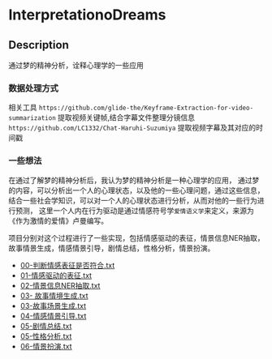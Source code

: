 # InterpretationoDreams

## Description
通过梦的精神分析，诠释心理学的一些应用


### 数据处理方式
相关工具
`https://github.com/glide-the/Keyframe-Extraction-for-video-summarization` 提取视频关键帧,结合字幕文件整理分镜信息
`https://github.com/LC1332/Chat-Haruhi-Suzumiya` 提取视频字幕及其对应的时间戳

### 一些想法
在通过了解梦的精神分析后，我认为梦的精神分析是一种心理学的应用，
通过梦的内容，可以分析出一个人的心理状态，以及他的一些心理问题，通过这些信息，
结合一些社会学知识，可以对一个人的心理状态进行分析，从而对他的一些行为进行预测，
这里一个人内在行为驱动是通过情感符号学`爱情语义学`来定义，来源为《作为激情的爱情》卢曼编写。

项目分别对这个过程进行了一些实现，包括情感驱动的表征，情景信息NER抽取，故事情景生成，情感情景引导，剧情总结，性格分析，情景扮演。
- [00-判断情感表征是否符合.txt](%E6%A2%A6%E4%B8%8E%E5%88%9B%E9%80%A0%E6%80%A7%E5%88%86%E6%9E%90%2F%E8%99%9A%E6%8B%9F%E7%BD%91%E5%8F%8B%2F%E8%A1%8C%E4%B8%BA%E9%A9%B1%E5%8A%A8%2F00-%E5%88%A4%E6%96%AD%E6%83%85%E6%84%9F%E8%A1%A8%E5%BE%81%E6%98%AF%E5%90%A6%E7%AC%A6%E5%90%88.txt)
- [01-情感驱动的表征.txt](%E6%A2%A6%E4%B8%8E%E5%88%9B%E9%80%A0%E6%80%A7%E5%88%86%E6%9E%90%2F%E8%99%9A%E6%8B%9F%E7%BD%91%E5%8F%8B%2F%E8%A1%8C%E4%B8%BA%E9%A9%B1%E5%8A%A8%2F01-%E6%83%85%E6%84%9F%E9%A9%B1%E5%8A%A8%E7%9A%84%E8%A1%A8%E5%BE%81.txt)
- [02-情景信息NER抽取.txt](%E6%A2%A6%E4%B8%8E%E5%88%9B%E9%80%A0%E6%80%A7%E5%88%86%E6%9E%90%2F%E8%99%9A%E6%8B%9F%E7%BD%91%E5%8F%8B%2F%E8%A1%8C%E4%B8%BA%E9%A9%B1%E5%8A%A8%2F02-%E6%83%85%E6%99%AF%E4%BF%A1%E6%81%AFNER%E6%8A%BD%E5%8F%96.txt)
- [03- 故事情境生成.txt](%E6%A2%A6%E4%B8%8E%E5%88%9B%E9%80%A0%E6%80%A7%E5%88%86%E6%9E%90%2F%E8%99%9A%E6%8B%9F%E7%BD%91%E5%8F%8B%2F%E8%A1%8C%E4%B8%BA%E9%A9%B1%E5%8A%A8%2F03-%20%E6%95%85%E4%BA%8B%E6%83%85%E5%A2%83%E7%94%9F%E6%88%90.txt)
- [03-故事场景生成.txt](%E6%A2%A6%E4%B8%8E%E5%88%9B%E9%80%A0%E6%80%A7%E5%88%86%E6%9E%90%2F%E8%99%9A%E6%8B%9F%E7%BD%91%E5%8F%8B%2F%E8%A1%8C%E4%B8%BA%E9%A9%B1%E5%8A%A8%2F03-%E6%95%85%E4%BA%8B%E5%9C%BA%E6%99%AF%E7%94%9F%E6%88%90.txt)
- [04-情感情景引导.txt](%E6%A2%A6%E4%B8%8E%E5%88%9B%E9%80%A0%E6%80%A7%E5%88%86%E6%9E%90%2F%E8%99%9A%E6%8B%9F%E7%BD%91%E5%8F%8B%2F%E8%A1%8C%E4%B8%BA%E9%A9%B1%E5%8A%A8%2F04-%E6%83%85%E6%84%9F%E6%83%85%E6%99%AF%E5%BC%95%E5%AF%BC.txt)
- [05-剧情总结.txt](%E6%A2%A6%E4%B8%8E%E5%88%9B%E9%80%A0%E6%80%A7%E5%88%86%E6%9E%90%2F%E8%99%9A%E6%8B%9F%E7%BD%91%E5%8F%8B%2F%E8%A1%8C%E4%B8%BA%E9%A9%B1%E5%8A%A8%2F05-%E5%89%A7%E6%83%85%E6%80%BB%E7%BB%93.txt)
- [05-性格分析.txt](%E6%A2%A6%E4%B8%8E%E5%88%9B%E9%80%A0%E6%80%A7%E5%88%86%E6%9E%90%2F%E8%99%9A%E6%8B%9F%E7%BD%91%E5%8F%8B%2F%E8%A1%8C%E4%B8%BA%E9%A9%B1%E5%8A%A8%2F05-%E6%80%A7%E6%A0%BC%E5%88%86%E6%9E%90.txt)
- [06-情景扮演.txt](%E6%A2%A6%E4%B8%8E%E5%88%9B%E9%80%A0%E6%80%A7%E5%88%86%E6%9E%90%2F%E8%99%9A%E6%8B%9F%E7%BD%91%E5%8F%8B%2F%E8%A1%8C%E4%B8%BA%E9%A9%B1%E5%8A%A8%2F06-%E6%83%85%E6%99%AF%E6%89%AE%E6%BC%94.txt)
